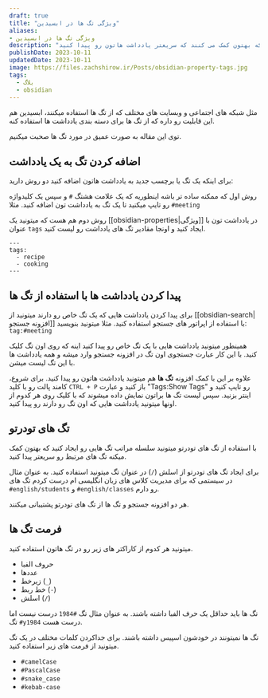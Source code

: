 ```yaml
---
draft: true
title: "ویژگی تگ ها در ابسیدین"
aliases: 
- ویژگی تگ ها در ابسیدین
description: "تگ ها کلیدواژه ها یا موضوعاتی هستند که بهتون کمک می کنند که سریعتر یادداشت هاتون رو پیدا کنید."
publishDate: 2023-10-11
updatedDate: 2023-10-11
image: https://files.zachshirow.ir/Posts/obsidian-property-tags.jpg
tags:
  - بلاگ
  - obsidian
---
```


مثل شبکه های اجتماعی و وبسایت های مختلف که از تگ ها استفاده میکنند، ابسیدین هم این قابلیت رو داره که از تگ ها برای دسته بندی یادداشت ها استفاده کنه. 

توی این مقاله به صورت عمیق در مورد تگ ها صحبت میکنیم. 

## اضافه کردن تگ به یک یادداشت

برای اینکه یک تگ یا برچسب جدید به یادداشت هاتون اضافه کنید دو روش دارید: 

روش اول که ممکنه ساده تر باشه اینطوریه که یک علامت هشتگ `#` و سپس یک کلیدواژه رو تایپ میکنید تا یک تگ به یادداشت تون اضافه کنید. مثلا `#meeting`

روش دوم هم هست که میتونید یک [[obsidian-properties|ویژگی]] در یادداشت تون با عنوان `tags` ایجاد کنید و اونجا مقادیر تگ های یادداشت رو لیست کنید. 

```
---
tags:
  - recipe
  - cooking
---
```

## پیدا کردن یادداشت ها با استفاده از تگ ها

برای پیدا کردن یادداشت هایی که یک تگ خاص رو دارند میتونید از [[obsidian-search|افزونه جستجو]] با استفاده از اپراتور های جستجو استفاده کنید. مثلا میتونید بنویسید: `tag:#meeting`

همینطور میتونید یادداشت هایی با یک تگ خاص رو پیدا کنید اینه که روی اون تگ کلیک کنید. با این کار عبارت جستجوی اون تگ در افزونه جستجو وارد میشه و همه یادداشت ها با این تگ لیست میشن. 

علاوه بر این با کمک افزونه **تگ ها** هم میتونید یادداشت هاتون رو پیدا کنید. برای شروع، کامند پالت رو با کلید `CTRL + P` باز کنید و عبارت "Tags:Show Tags" رو تایپ کنید و اینتر بزنید. سپس لیست تگ ها براتون نمایش داده میشوند که با کلیک روی هر کدوم از اونها میتونید یادداشت هایی که اون تگ رو دارند رو پیدا کنید. 

## تگ های تودرتو

با استفاده از تگ های تودرتو میتونید سلسله مراتب تگ هایی رو ایجاد کنید که بهتون کمک میکنه تگ های مرتبط رو سریعتر پیدا کنید. 

برای ایجاد تگ های تودرتو از اسلش (`/`) در عنوان تگ میتونید استفاده کنید. به عنوان مثال در سیستمی که برای مدیریت کلاس های زبان انگلیسی ام درست کردم تگ های `#english/students` و `#english/classes` رو دارم.  

هر دو افزونه جستجو و تگ ها از تگ های تودرتو پشتیبانی میکنند. 

## فرمت تگ ها

میتونید هر کدوم از کاراکتر های زیر رو در تگ هاتون استفاده کنید. 

- حروف الفبا
- عددها
- زیرخط (`_`)
- خط ربط (`-`)
- اسلش (`/`)

تگ ها باید حداقل یک حرف الفبا داشته باشند. به عنوان مثال تگ `#1984` درست نیست اما تگ `#y1984` درست هست. 

تگ ها نمیتونند در خودشون اسپیس داشته باشند. برای جداکردن کلمات مختلف در یک تگ میتونید از فرمت های زیر استفاده کنید.

- `#camelCase`
- `#PascalCase`
- `#snake_case`
- `#kebab-case`



